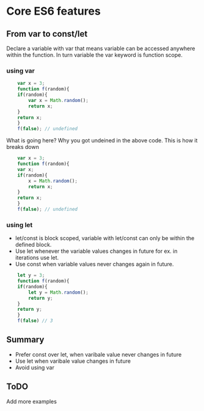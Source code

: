 # Core ES6 features

## From var to const/let
Declare a variable with var that means variable can be accessed anywhere within the function. In turn variable the var keyword is function scope.

### using var
```javascript
	var x = 3;
	function f(random){
	if(random){
		var x = Math.random(); 
		return x;
	}
	return x;
	}
	f(false); // undefined
``` 

What is going here? Why you got undeined in the above code. This is how it breaks down
```javascript
	var x = 3;
	function f(random){
	var x;
	if(random){
		x = Math.random();
		return x;
	}
	return x;
	}
	f(false); // undefined
```

### using let
- let/const is block scoped, variable with let/const can only be within the defined block.
- Use let whenever the variable values changes in future for ex. in iterations use let.
- Use const when variable values never changes again in future.

```javascript
	let y = 3;
	function f(random){
	if(random){
		let y = Math.random();
		return y;
	}
	return y;
	}
	f(false) // 3
``` 

## Summary
- Prefer const over let, when varibale value never changes in future
- Use let when varibale value changes in future
- Avoid using var

## ToDO
Add more examples

